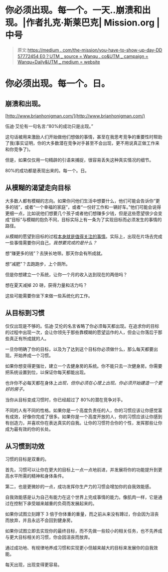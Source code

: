 # 你必须出现。每一个。一天..崩溃和出现。|作者扎克·斯莱巴克| Mission.org |中号

> 原文:[https://medium . com/the-mission/you-have-to-show-up-day-DD 57772454 E0？UTM _ source = Wanqu . co&UTM _ campaign = Wanqu+Daily&UTM _ medium = website](https://medium.com/the-mission/you-have-to-show-up-every-day-dd57772454e0?utm_source=wanqu.co&utm_campaign=Wanqu+Daily&utm_medium=website)

# 你必须出现。每一个。日。

## 崩溃和出现。



[http://www.brianhonigman.com/](http://www.brianhonigman.com/)



伍迪·艾伦有一句名言:“80%的成功只是出现。”

这句话被用来激励人们开始做他们想做的事情，甚至在我思考竞争的重要性时帮助了我(事实证明，你的大多数潜在竞争对手甚至不会出现，更不用说真正做工作来和你竞争了)。

但是，如果仅仅用一句精辟的引语来捕捉，很容易丢失这种真实情况的细节。

80%的成功都是表现出来的。每一个。日。

## 从模糊的渴望走向目标

大多数人都有模糊的志向。如果你问他们生活中想要什么，他们可能会告诉你“更多的钱”，或者“一个幸福的家庭”，或者“一份好工作和一辆好车。”他们可能会说得更细一点，比如说他们想要几个孩子或者他们想赚多少钱，但是这些愿望很少会变成“目标”与模糊的抱负不同，目标实际上有一条为了实现目标而必须发生的事情的路径。

从模糊的愿望到目标的过程[本身就是值得关注的事情](/the-mission/the-most-valuable-thing-i-did-all-summer-author-myself-ba8a0bb811dc)。实际上，出现在片场去完成一些事情需要你问自己，*我想要完成的是什么？*

想“赚更多的钱”？去狭长地带。那天你会有所成就。

想“减肥”？去跑跑步，上个厕所。

但是你想建立一个系统，让你一个月的收入达到现在的两倍吗？

想在夏天减掉 20 磅，获得力量和活力吗？

这些可能需要你坐下来做一些系统化的工作。

## 从目标到习惯

仅仅出现是不够的。伍迪·艾伦的名言省略了你必须每天都出现。在追求你的目标的过程中出现一次，会让你领先于那些靠模糊的愿望运作的人，但会让你落后于那些真正有所成就的人。

一旦你明确了你的目标，以及为了达到这个目标你必须做什么，那么每天都要出现。开始养成一个习惯。

如果你想变得更强壮，建立一个去健身房的系统。你不能只去一次健身房。你需要把系统设置到位，以保证你每天都能出现。

也许你不必每天都在身体上*出现，但你必须在心理上出现。你必须开始建造一个更好的房子。*

当你从目标变成习惯时，你已经超过了 80%的潜在竞争对手。

不同的人有不同的性格。如果你是一个高度负责任的人，你的习惯应该让你感觉富有成效，好像你完成了很多。如果你是一个高度开放的人，你的习惯应该让你感到有创造力，并喜欢你在表达真实的自我。让你的习惯符合你的个性，发挥那些让你成为最有效的你的长处。

## 从习惯到功效

习惯的目标是双重的。

首先，习惯可以让你在更大的目标上一点一点地前进，并发展将你的功能提升到更高水平所需的精神和身体条件。

第二，也是更微妙的一点，成功发挥你生产力的习惯会增加你的自我效能感。

自我效能感是认为自己有能力在这个世界上完成事情的能力。像肌肉一样，它是通过在控制下承受越来越重的负荷而发展起来的。

如果你试图立刻蹲下 3 倍于你体重的重量，而之前从来没有蹲过，你会因为沮丧而放弃，并且永远不会回到健身房。

如果你试图立即去实现你的最终目标，而不先做一些较小的相关任务，也不先养成与更大目标相关的习惯，你会因沮丧而放弃。

通过成功地、有规律地养成习惯和实现更小但越来越大的目标来发展你的自我效能。

每天出现，出现变得更容易。